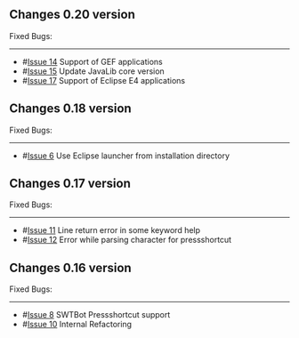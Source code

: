 ## Changes 0.20 version ##

Fixed Bugs:

---

  * #[Issue 14](https://code.google.com/p/robotframework-eclipselibrary/issues/detail?id=14)  Support of GEF applications
  * #[Issue 15](https://code.google.com/p/robotframework-eclipselibrary/issues/detail?id=15)  Update JavaLib core version
  * #[Issue 17](https://code.google.com/p/robotframework-eclipselibrary/issues/detail?id=17)  Support of Eclipse E4 applications

## Changes 0.18 version ##

Fixed Bugs:

---

  * #[Issue 6](https://code.google.com/p/robotframework-eclipselibrary/issues/detail?id=6)  Use Eclipse launcher from installation directory

## Changes 0.17 version ##

Fixed Bugs:

---

  * #[Issue 11](https://code.google.com/p/robotframework-eclipselibrary/issues/detail?id=11)  Line return error in some keyword help
  * #[Issue 12](https://code.google.com/p/robotframework-eclipselibrary/issues/detail?id=12)  Error while parsing character for pressshortcut

## Changes 0.16 version ##

Fixed Bugs:

---

  * #[Issue 8](https://code.google.com/p/robotframework-eclipselibrary/issues/detail?id=8)   SWTBot Pressshortcut support
  * #[Issue 10](https://code.google.com/p/robotframework-eclipselibrary/issues/detail?id=10)  Internal Refactoring